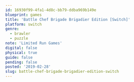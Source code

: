 ```yaml
---
id: 16930f99-4fa1-4d8c-bb79-ddba969b149e
blueprint: games
title: 'Battle Chef Brigade Brigadier Edition [Switch]'
platform: switch
genre:
  - brawler
  - puzzle
note: 'Limited Run Games'
digital: false
physical: true
guide: false
pending: false
posted: '2019-02-28'
slug: battle-chef-brigade-brigadier-edition-switch
---
```

